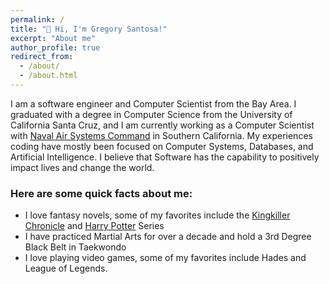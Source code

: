 ```yaml
---
permalink: /
title: "👋 Hi, I'm Gregory Santosa!"
excerpt: "About me"
author_profile: true
redirect_from: 
  - /about/
  - /about.html
---
```


I am a software engineer and Computer Scientist from the Bay Area. I graduated with a degree in Computer Science from the University of California Santa Cruz, and I am currently working as a Computer Scientist with [Naval Air Systems Command](https://www.navair.navy.mil/) in Southern California. My experiences coding have mostly been focused on Computer Systems, Databases, and Artificial Intelligence. I believe that Software has the capability to positively impact lives and change the world. 

### Here are some quick facts about me:
-  I love fantasy novels, some of my favorites include the [Kingkiller Chronicle](https://www.goodreads.com/book/show/186074.The_Name_of_the_Wind?from_search=true&from_srp=true&qid=8ESOvDC6zM&rank=1) and 
[Harry Potter](https://www.goodreads.com/book/show/42844155-harry-potter-and-the-sorcerer-s-stone?ref=nav_sb_ss_1_12) Series
-  I have practiced Martial Arts for over a decade and hold a 3rd Degree Black Belt in Taekwondo
-  I love playing video games, some of my favorites include Hades and League of Legends.


